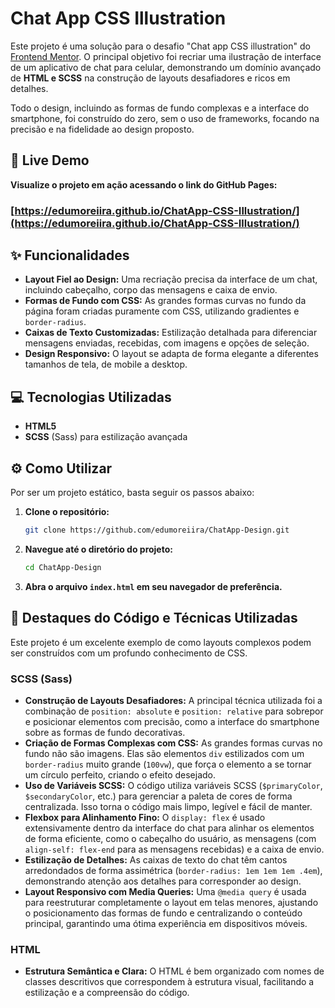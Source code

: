 # Chat App CSS Illustration

Este projeto é uma solução para o desafio "Chat app CSS illustration" do [Frontend Mentor](https://www.frontendmentor.io). O principal objetivo foi recriar uma ilustração de interface de um aplicativo de chat para celular, demonstrando um domínio avançado de **HTML e SCSS** na construção de layouts desafiadores e ricos em detalhes.

Todo o design, incluindo as formas de fundo complexas e a interface do smartphone, foi construído do zero, sem o uso de frameworks, focando na precisão e na fidelidade ao design proposto.

## 🚀 Live Demo

**Visualize o projeto em ação acessando o link do GitHub Pages:**

### **[https://edumoreiira.github.io/ChatApp-CSS-Illustration/](https://edumoreiira.github.io/ChatApp-CSS-Illustration/)**

## ✨ Funcionalidades

  - **Layout Fiel ao Design:** Uma recriação precisa da interface de um chat, incluindo cabeçalho, corpo das mensagens e caixa de envio.
  - **Formas de Fundo com CSS:** As grandes formas curvas no fundo da página foram criadas puramente com CSS, utilizando gradientes e `border-radius`.
  - **Caixas de Texto Customizadas:** Estilização detalhada para diferenciar mensagens enviadas, recebidas, com imagens e opções de seleção.
  - **Design Responsivo:** O layout se adapta de forma elegante a diferentes tamanhos de tela, de mobile a desktop.

## 💻 Tecnologias Utilizadas

  - **HTML5**
  - **SCSS** (Sass) para estilização avançada

## ⚙️ Como Utilizar

Por ser um projeto estático, basta seguir os passos abaixo:

1.  **Clone o repositório:**
    ```bash
    git clone https://github.com/edumoreiira/ChatApp-Design.git
    ```
2.  **Navegue até o diretório do projeto:**
    ```bash
    cd ChatApp-Design
    ```
3.  **Abra o arquivo `index.html` em seu navegador de preferência.**

## 🤝 Destaques do Código e Técnicas Utilizadas

Este projeto é um excelente exemplo de como layouts complexos podem ser construídos com um profundo conhecimento de CSS.

### SCSS (Sass)

  * **Construção de Layouts Desafiadores:** A principal técnica utilizada foi a combinação de `position: absolute` e `position: relative` para sobrepor e posicionar elementos com precisão, como a interface do smartphone sobre as formas de fundo decorativas.
  * **Criação de Formas Complexas com CSS:** As grandes formas curvas no fundo não são imagens. Elas são elementos `div` estilizados com um `border-radius` muito grande (`100vw`), que força o elemento a se tornar um círculo perfeito, criando o efeito desejado.
  * **Uso de Variáveis SCSS:** O código utiliza variáveis SCSS (`$primaryColor`, `$secondaryColor`, etc.) para gerenciar a paleta de cores de forma centralizada. Isso torna o código mais limpo, legível e fácil de manter.
  * **Flexbox para Alinhamento Fino:** O `display: flex` é usado extensivamente dentro da interface do chat para alinhar os elementos de forma eficiente, como o cabeçalho do usuário, as mensagens (com `align-self: flex-end` para as mensagens recebidas) e a caixa de envio.
  * **Estilização de Detalhes:** As caixas de texto do chat têm cantos arredondados de forma assimétrica (`border-radius: 1em 1em 1em .4em`), demonstrando atenção aos detalhes para corresponder ao design.
  * **Layout Responsivo com Media Queries:** Uma `@media query` é usada para reestruturar completamente o layout em telas menores, ajustando o posicionamento das formas de fundo e centralizando o conteúdo principal, garantindo uma ótima experiência em dispositivos móveis.

### HTML

  * **Estrutura Semântica e Clara:** O HTML é bem organizado com nomes de classes descritivos que correspondem à estrutura visual, facilitando a estilização e a compreensão do código.
